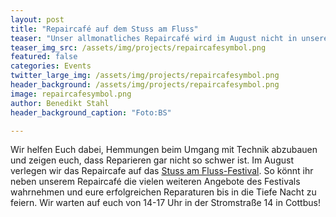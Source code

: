 ```yaml
---
layout: post
title: "Repaircafé auf dem Stuss am Fluss"
teaser: "Unser allmonatliches Repaircafé wird im August nicht in unseren Räumen sondern auf dem Stuss am Fluss Festival in der Stromstraße 14 stattfinden."
teaser_img_src: /assets/img/projects/repaircafesymbol.png
featured: false
categories: Events
twitter_large_img: /assets/img/projects/repaircafesymbol.png
header_background: /assets/img/projects/repaircafesymbol.png
image: repaircafesymbol.png
author: Benedikt Stahl
header_background_caption: "Foto:BS"

---
```


Wir helfen Euch dabei, Hemmungen beim Umgang mit Technik abzubauen und zeigen euch, dass Reparieren gar nicht so schwer ist. Im August verlegen wir das Repaircafe auf das [Stuss am Fluss-Festival](stussamfluss.de).
So könnt ihr neben unserem Repaircafé die vielen weiteren Angebote des Festivals wahrnehmen und eure erfolgreichen Reparaturen bis in die Tiefe Nacht zu feiern.
Wir warten auf euch von 14-17 Uhr in der Stromstraße 14 in Cottbus!
